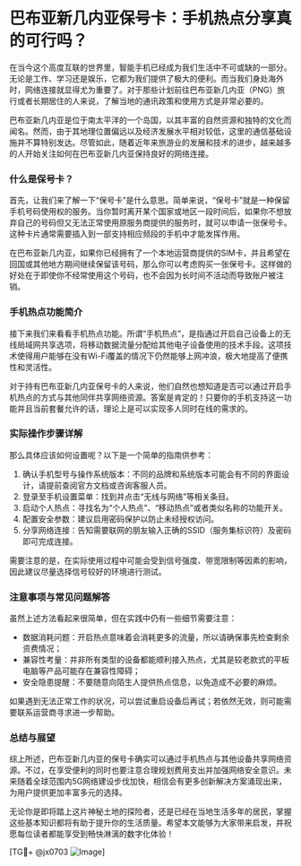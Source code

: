 # 巴布亚新几内亚保号卡：手机热点分享真的可行吗？

在当今这个高度互联的世界里，智能手机已经成为我们生活中不可或缺的一部分。无论是工作、学习还是娱乐，它都为我们提供了极大的便利。而当我们身处海外时，网络连接就显得尤为重要了。对于那些计划前往巴布亚新几内亚（PNG）旅行或者长期居住的人来说，了解当地的通讯政策和使用方式是非常必要的。

巴布亚新几内亚是位于南太平洋的一个岛国，以其丰富的自然资源和独特的文化而闻名。然而，由于其地理位置偏远以及经济发展水平相对较低，这里的通信基础设施并不算特别发达。尽管如此，随着近年来旅游业的发展和技术的进步，越来越多的人开始关注如何在巴布亚新几内亚保持良好的网络连接。

### 什么是保号卡？

首先，让我们来了解一下“保号卡”是什么意思。简单来说，“保号卡”就是一种保留手机号码使用权的服务。当你暂时离开某个国家或地区一段时间后，如果你不想放弃自己的号码但又无法正常使用原服务商提供的服务时，就可以申请一张保号卡。这种卡片通常需要插入到一部支持相应频段的手机中才能发挥作用。

在巴布亚新几内亚，如果你已经拥有了一个本地运营商提供的SIM卡，并且希望在回国或其他地方期间继续保留该号码，那么你可以考虑购买一张保号卡。这样做的好处在于即使你不经常使用这个号码，也不会因为长时间不活动而导致账户被注销。

### 手机热点功能简介

接下来我们来看看手机热点功能。所谓“手机热点”，是指通过开启自己设备上的无线局域网共享选项，将移动数据流量分配给其他电子设备使用的技术手段。这项技术使得用户能够在没有Wi-Fi覆盖的情况下仍然能够上网冲浪，极大地提高了便携性和灵活性。

对于持有巴布亚新几内亚保号卡的人来说，他们自然也想知道是否可以通过开启手机热点的方式与其他同伴共享网络资源。答案是肯定的！只要你的手机支持这一功能并且当前套餐允许的话，理论上是可以实现多人同时在线的需求的。

### 实际操作步骤详解

那么具体应该如何设置呢？以下是一个简单的指南供参考：

1. 确认手机型号与操作系统版本：不同的品牌和系统版本可能会有不同的界面设计，请提前查阅官方文档或咨询客服人员。
2. 登录至手机设置菜单：找到并点击“无线与网络”等相关条目。
3. 启动个人热点：寻找名为“个人热点”、“移动热点”或者类似名称的功能开关。
4. 配置安全参数：建议启用密码保护以防止未经授权访问。
5. 分享网络连接：告知需要联网的朋友输入正确的SSID（服务集标识符）及密码即可完成连接。

需要注意的是，在实际使用过程中可能会受到信号强度、带宽限制等因素的影响，因此建议尽量选择信号较好的环境进行测试。

### 注意事项与常见问题解答

虽然上述方法看起来很简单，但在实践中仍有一些细节需要注意：

- 数据消耗问题：开启热点意味着会消耗更多的流量，所以请确保事先检查剩余资费情况；
- 兼容性考量：并非所有类型的设备都能顺利接入热点，尤其是较老款式的平板电脑等产品可能存在兼容性障碍；
- 安全隐患提醒：不要随意向陌生人提供热点信息，以免造成不必要的麻烦。

如果遇到无法正常工作的状况，可以尝试重启设备后再试；若依然无效，则可能需要联系运营商寻求进一步帮助。

### 总结与展望

综上所述，巴布亚新几内亚的保号卡确实可以通过手机热点与其他设备共享网络资源。不过，在享受便利的同时也要注意合理规划费用支出并加强网络安全意识。未来随着全球范围内5G网络建设步伐加快，相信会有更多创新解决方案涌现出来，为用户提供更加丰富多元的选择。

无论你是即将踏上这片神秘土地的探险者，还是已经在当地生活多年的居民，掌握这些基本知识都将有助于提升你的生活质量。希望本文能够为大家带来启发，并祝愿每位读者都能享受到畅快淋漓的数字化体验！

[TG💪+ @jx0703 ![Image](https://github.com/user-attachments/assets/dbca1d08-cadb-493c-b0ec-ad6f7a83f270)]